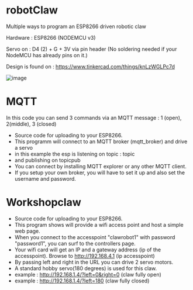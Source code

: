 # robotClaw
Multiple ways to program an ESP8266 driven robotic claw

Hardware :  ESP8266 (NODEMCU v3)

Servo on  :  D4 (2) +  G + 3V  via pin header  (No soldering needed if your NodeMCU has already pins on it.) 

Design is found on :  https://www.tinkercad.com/things/knLzWGLPc7d


![image](https://user-images.githubusercontent.com/74420584/223797055-5f5aa8f2-9768-415b-a0aa-796890bd33fe.png)


# MQTT

In this code you can send 3 commands via an MQTT message :  1 (open), 2(middle), 3 (closed)

*  Source code for uploading to your ESP8266.
*  This programm will connect to an MQTT broker (mqtt_broker) and drive a servo
*  in this example the esp is listening on topic : topic
*  and publishing on topicpub
*  You can connect by installing MQTT explorer or any other MQTT client.
*  If you setup your own broker, you will have to set it up and also set the username and password.

# Workshopclaw

*  Source code for uploading to your ESP8266.
*  This program shows will provide a wifi access point and host a simple web page.  
*  When you connect to the accesspoint "clawrobot1" with password "password1", you can surf to the controllers page.
*  Your wifi card will get an IP and a gateway address (ip of the accesspoint).  Browse to http://192.168.4.1 (ip accesspoint)
*  By passing left and right in the URL you can drive 2 servo motors.
*  A standard hobby servo(180 degrees) is used for this claw.
*  example :  http://192.168.1.4/?left=0&right=0 (claw fully open)
*  example :  http://192.168.1.4/?left=180 (claw fully closed)



